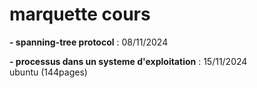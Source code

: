 # marquette cours  
**- spanning-tree protocol** : 08/11/2024  

**- processus dans un systeme d'exploitation** : 15/11/2024  
ubuntu (144pages)

